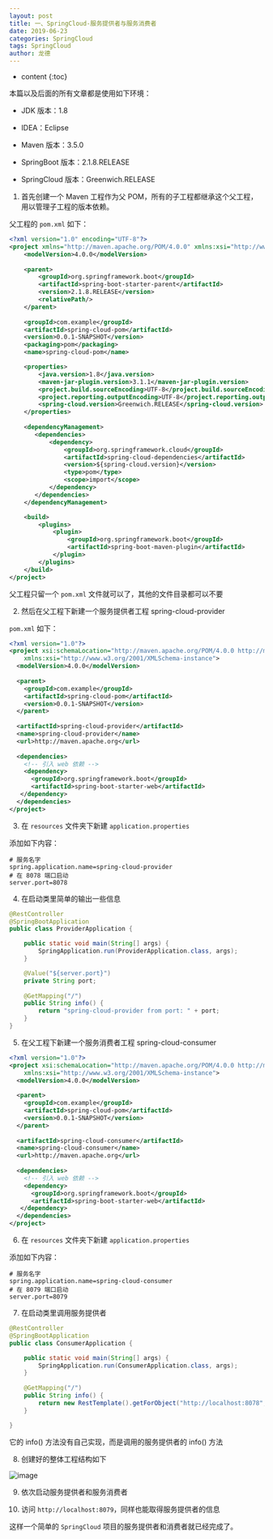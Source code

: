 ```yaml
---
layout: post
title: 一、SpringCloud-服务提供者与服务消费者
date: 2019-06-23
categories: SpringCloud
tags: SpringCloud
author: 龙德
---
```


* content
{:toc}

本篇以及后面的所有文章都是使用如下环境：

- JDK 版本：1.8

- IDEA：Eclipse

- Maven 版本：3.5.0

- SpringBoot 版本：2.1.8.RELEASE

- SpringCloud 版本：Greenwich.RELEASE

1. 首先创建一个 Maven 工程作为父 POM，所有的子工程都继承这个父工程，用以管理子工程的版本依赖。

父工程的 `pom.xml` 如下：

```xml
<?xml version="1.0" encoding="UTF-8"?>
<project xmlns="http://maven.apache.org/POM/4.0.0" xmlns:xsi="http://www.w3.org/2001/XMLSchema-instance" xsi:schemaLocation="http://maven.apache.org/POM/4.0.0 https://maven.apache.org/xsd/maven-4.0.0.xsd">
	<modelVersion>4.0.0</modelVersion>
	
	<parent>
		<groupId>org.springframework.boot</groupId>
		<artifactId>spring-boot-starter-parent</artifactId>
		<version>2.1.8.RELEASE</version>
		<relativePath/>
	</parent>
	
	<groupId>com.example</groupId>
	<artifactId>spring-cloud-pom</artifactId>
	<version>0.0.1-SNAPSHOT</version>
	<packaging>pom</packaging>
	<name>spring-cloud-pom</name>

	<properties>
		<java.version>1.8</java.version>
		<maven-jar-plugin.version>3.1.1</maven-jar-plugin.version>
		<project.build.sourceEncoding>UTF-8</project.build.sourceEncoding>
		<project.reporting.outputEncoding>UTF-8</project.reporting.outputEncoding>
		<spring-cloud.version>Greenwich.RELEASE</spring-cloud.version>
	</properties>
	
	<dependencyManagement>
	   <dependencies>
	       <dependency>
	           <groupId>org.springframework.cloud</groupId>
	           <artifactId>spring-cloud-dependencies</artifactId>
	           <version>${spring-cloud.version}</version>
	           <type>pom</type>
	           <scope>import</scope>
	       </dependency>
	   </dependencies>
	</dependencyManagement>

	<build>
		<plugins>
			<plugin>
				<groupId>org.springframework.boot</groupId>
				<artifactId>spring-boot-maven-plugin</artifactId>
			</plugin>
		</plugins>
	</build>
</project>
```

父工程只留一个 `pom.xml` 文件就可以了，其他的文件目录都可以不要

2. 然后在父工程下新建一个服务提供者工程 spring-cloud-provider

`pom.xml` 如下：

```xml
<?xml version="1.0"?>
<project xsi:schemaLocation="http://maven.apache.org/POM/4.0.0 http://maven.apache.org/xsd/maven-4.0.0.xsd" xmlns="http://maven.apache.org/POM/4.0.0"
    xmlns:xsi="http://www.w3.org/2001/XMLSchema-instance">
  <modelVersion>4.0.0</modelVersion>
  
  <parent>
    <groupId>com.example</groupId>
    <artifactId>spring-cloud-pom</artifactId>
    <version>0.0.1-SNAPSHOT</version>
  </parent>
  
  <artifactId>spring-cloud-provider</artifactId>
  <name>spring-cloud-provider</name>
  <url>http://maven.apache.org</url>
  
  <dependencies>
  	<!-- 引入 web 依赖 -->
  	<dependency>
      <groupId>org.springframework.boot</groupId>
      <artifactId>spring-boot-starter-web</artifactId>
   </dependency>
  </dependencies>
</project>
```

3. 在 `resources` 文件夹下新建 `application.properties`

添加如下内容：

```
# 服务名字
spring.application.name=spring-cloud-provider
# 在 8078 端口启动
server.port=8078
```

4. 在启动类里简单的输出一些信息

```java
@RestController
@SpringBootApplication
public class ProviderApplication {

	public static void main(String[] args) {
		SpringApplication.run(ProviderApplication.class, args);
	}

	@Value("${server.port}")
    private String port;
	
	@GetMapping("/")
	public String info() {
		return "spring-cloud-provider from port: " + port;
	}
}
```

5. 在父工程下新建一个服务消费者工程 spring-cloud-consumer

```xml
<?xml version="1.0"?>
<project xsi:schemaLocation="http://maven.apache.org/POM/4.0.0 http://maven.apache.org/xsd/maven-4.0.0.xsd" xmlns="http://maven.apache.org/POM/4.0.0"
    xmlns:xsi="http://www.w3.org/2001/XMLSchema-instance">
  <modelVersion>4.0.0</modelVersion>
  
  <parent>
    <groupId>com.example</groupId>
    <artifactId>spring-cloud-pom</artifactId>
    <version>0.0.1-SNAPSHOT</version>
  </parent>
  
  <artifactId>spring-cloud-consumer</artifactId>
  <name>spring-cloud-consumer</name>
  <url>http://maven.apache.org</url>
  
  <dependencies>
  	<!-- 引入 web 依赖 -->
  	<dependency>
      <groupId>org.springframework.boot</groupId>
      <artifactId>spring-boot-starter-web</artifactId>
   </dependency>
  </dependencies>
</project>
```

6. 在 `resources` 文件夹下新建 `application.properties`

添加如下内容：

```
# 服务名字
spring.application.name=spring-cloud-consumer
# 在 8079 端口启动
server.port=8079
```

7. 在启动类里调用服务提供者

```java
@RestController
@SpringBootApplication
public class ConsumerApplication {

	public static void main(String[] args) {
		SpringApplication.run(ConsumerApplication.class, args);
	}
	
	@GetMapping("/")
	public String info() {
		return new RestTemplate().getForObject("http://localhost:8078", String.class);
	}

}
```

它的 info() 方法没有自己实现，而是调用的服务提供者的 info() 方法

8. 创建好的整体工程结构如下

![image](https://miansen.wang/assets/20190920171238.png)

9. 依次启动服务提供者和服务消费者

10. 访问 `http://localhost:8079`，同样也能取得服务提供者的信息

这样一个简单的 `SpringCloud` 项目的服务提供者和消费者就已经完成了。